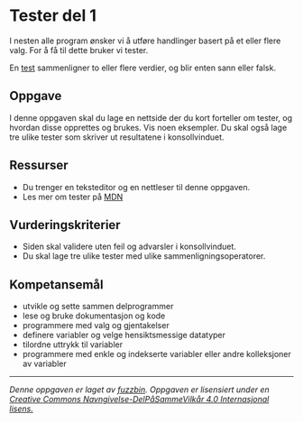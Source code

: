 # Tester del 1

I nesten alle program ønsker vi å utføre handlinger basert på et eller flere valg. For å få til dette bruker vi tester.

En [test](https://en.wikipedia.org/wiki/Conditional_(computer_programming)) sammenligner to eller flere verdier, og blir enten sann eller falsk.

## Oppgave

I denne oppgaven skal du lage en nettside der du kort forteller om tester, og hvordan disse opprettes og brukes. Vis noen eksempler. Du skal også lage tre ulike tester som skriver ut resultatene i konsollvinduet.

## Ressurser

* Du trenger en teksteditor og en nettleser til denne oppgaven.
* Les mer om tester på [MDN](https://developer.mozilla.org/en-US/docs/Web/JavaScript/Reference/Statements/if...else)

## Vurderingskriterier

* Siden skal validere uten feil og advarsler i konsollvinduet.
* Du skal lage tre ulike tester med ulike sammenligningsoperatorer.

## Kompetansemål

* utvikle og sette sammen delprogrammer
* lese og bruke dokumentasjon og kode
* programmere med valg og gjentakelser
* definere variabler og velge hensiktsmessige datatyper
* tilordne uttrykk til variabler
* programmere med enkle og indekserte variabler eller andre kolleksjoner av variabler

---
_Denne oppgaven er laget av [fuzzbin](https://github.com/fuzzbin). Oppgaven er lisensiert under en [Creative Commons Navngivelse-DelPåSammeVilkår 4.0 Internasjonal lisens.
](http://creativecommons.org/licenses/by-sa/4.0/)_
